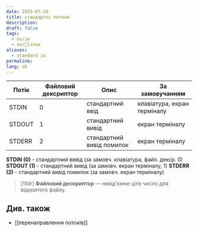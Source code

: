 ```yaml
---
date: 2025-07-10
title: стандартні потоки
description: 
draft: false
tags:
  - os/io
  - os/🐧linux
aliases:
  - standard io
permalink: 
lang: uk
---
```


| Потік  | Файловий дексриптор | Опис                      | За замовучанням             |
| ------ | ------------------- | ------------------------- | --------------------------- |
| STDIN  | 0                   | стандартний ввід          | клавіатура, екран терміналу |
| STDOUT | 1                   | стандартний вивід         | екран терміналу             |
| STDERR | 2                   | стандартний вивід помилок | екран терміналу             |

**STDIN (0)** - стандартний вввід (за замовч. клавіатура, файл. декср. $0$)
**STDOUT (1)** - стандартний вивід (за замовч. екран терміналу, $1$)
**STDERR (2)** - стандартний вивід помилок (за замовч. екран терміналу)


> [!tldr]
> **Файловий дескриптор** — невід'ємне ціле число для відкритого файлу.

## Див. також

- [[перенаправлення потоків]]